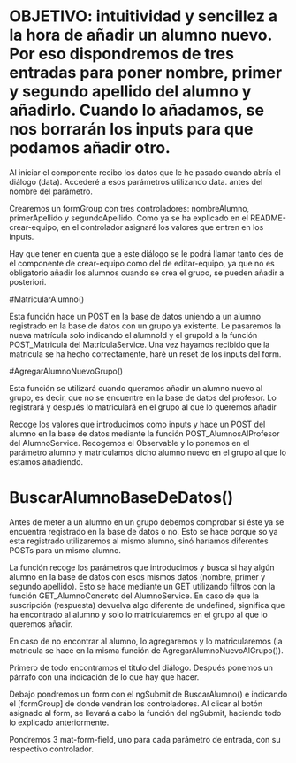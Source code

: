 # OBJETIVO: intuitividad y sencillez a la hora de añadir un alumno nuevo. Por eso dispondremos de tres entradas para poner nombre, primer y segundo apellido del alumno y añadirlo. Cuando lo añadamos, se nos borrarán los inputs para que podamos añadir otro.


<!-- agregar-alumno-dialog.component.ts -->

Al iniciar el componente recibo los datos que le he pasado cuando abría el diálogo (data). Accederé a esos parámetros utilizando data. antes del nombre del parámetro.

Crearemos un formGroup con tres controladores: nombreAlumno, primerApellido y segundoApellido. Como ya se ha explicado en el README-crear-equipo, en el controlador asignaré los valores que entren en los inputs.

Hay que tener en cuenta que a este diálogo se le podrá llamar tanto des de el componente de crear-equipo como del de editar-equipo, ya que no es obligatorio añadir los alumnos cuando se crea el grupo, se pueden añadir a posteriori.


#MatricularAlumno()

Esta función hace un POST en la base de datos uniendo a un alumno registrado en la base de datos con un grupo ya existente. Le pasaremos la nueva matrícula solo indicando el alumnoId y el grupoId a la función POST_Matricula del MatriculaService. Una vez hayamos recibido que la matrícula se ha hecho correctamente, haré un reset de los inputs del form.


#AgregarAlumnoNuevoGrupo()

Esta función se utilizará cuando queramos añadir un alumno nuevo al grupo, es decir, que no se encuentre en la base de datos del profesor. Lo registrará y después lo matriculará en el grupo al que lo queremos añadir

Recoge los valores que introducimos como inputs y hace un POST del alumno en la base de datos mediante la función POST_AlumnosAlProfesor del AlumnoService. Recogemos el Observable y lo ponemos en el parámetro alumno y matriculamos dicho alumno nuevo en el grupo al que lo estamos añadiendo. 



# BuscarAlumnoBaseDeDatos()

Antes de meter a un alumno en un grupo debemos comprobar si éste ya se encuentra registrado en la base de datos o no. Esto se hace porque so ya esta registrado utilizaremos al mismo alumno, sinó haríamos diferentes POSTs para un mismo alumno. 
 
La función recoge los parámetros que introducimos y busca si hay algún alumno en la base de datos con esos mismos datos (nombre, primer y segundo apellido). Esto se hace mediante un GET utilizando filtros con la función GET_AlumnoConcreto del AlumnoService. En caso de que la suscripción (respuesta) devuelva algo diferente de undefined, significa que ha encontrado al alumno y solo lo matricularemos en el grupo al que lo queremos añadir. 

En caso de no encontrar al alumno, lo agregaremos y lo matricularemos (la matricula se hace en la misma función de AgregarAlumnoNuevoAlGrupo()).



<!-- agregar-alumno-component.html -->

Primero de todo encontramos el titulo del diálogo. Después ponemos un párrafo con una indicación de lo que hay que hacer.

Debajo pondremos un form con el ngSubmit de BuscarAlumno() e indicando el [formGroup] de donde vendrán los controladores. Al clicar al botón asignado al form, se llevará a cabo la función del ngSubmit, haciendo todo lo explicado anteriormente.

Pondremos 3 mat-form-field, uno para cada parámetro de entrada, con su respectivo controlador.
